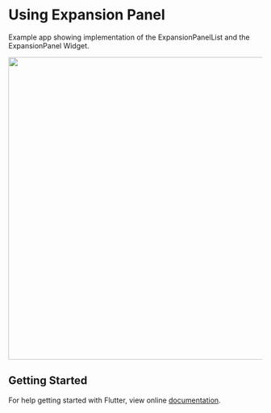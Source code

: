 # Using Expansion Panel

Example app showing implementation of the ExpansionPanelList and the ExpansionPanel Widget.

<img src="demo.gif" height="600em" />

## Getting Started

For help getting started with Flutter, view online [documentation](http://flutter.dev/).